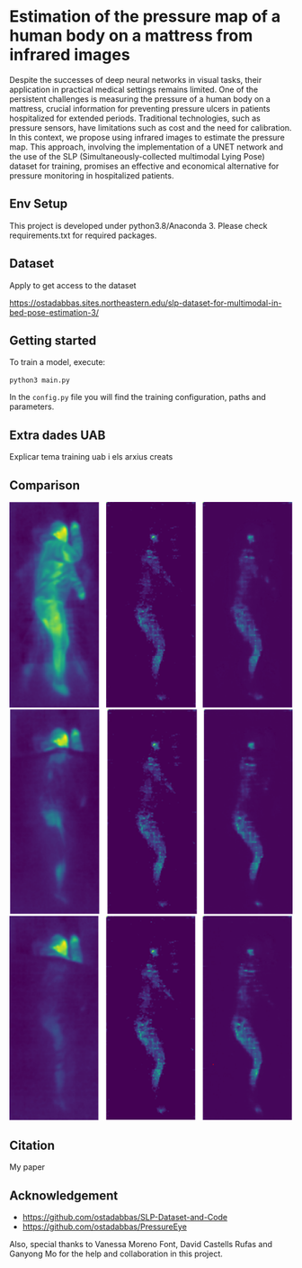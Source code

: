 # Estimation of the pressure map of a human body on a mattress from infrared images
Despite the successes of deep neural networks in visual tasks, their application in practical medical settings remains limited. One of the persistent challenges is measuring the pressure of a human body on a mattress, crucial information for preventing pressure ulcers in patients hospitalized for extended periods. Traditional technologies, such as pressure sensors, have limitations such as cost and the need for calibration. In this context, we propose using infrared images to estimate the pressure map. This approach, involving the implementation of a UNET network and the use of the SLP (Simultaneously-collected multimodal Lying Pose) dataset for training, promises an effective and economical alternative for pressure monitoring in hospitalized patients.

## Env Setup
This project is developed under python3.8/Anaconda 3. Please check requirements.txt for required packages.

## Dataset
Apply to get access to the dataset 

https://ostadabbas.sites.northeastern.edu/slp-dataset-for-multimodal-in-bed-pose-estimation-3/ 

## Getting started
To train a model, execute:

`python3 main.py`

In the `config.py` file you will find the training configuration, paths and parameters.

## Extra dades UAB
Explicar tema training uab i els arxius creats

## Comparison
![alt text](img/uncover.png)
![alt text](img/cover1.png)
![alt text](img/cover2.png)

## Citation
My paper

## Acknowledgement
- https://github.com/ostadabbas/SLP-Dataset-and-Code
- https://github.com/ostadabbas/PressureEye

Also, special thanks to Vanessa Moreno Font, David Castells Rufas and Ganyong Mo for the help and collaboration in this project.
